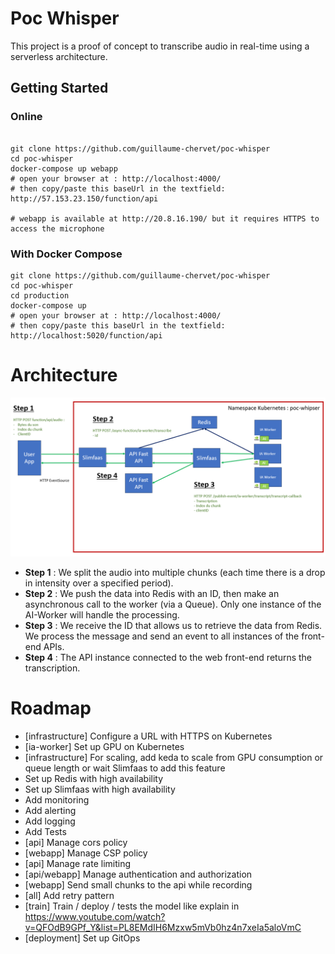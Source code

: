 # Poc Whisper

This project is a proof of concept to transcribe audio in real-time using a serverless architecture.

## Getting Started


### Online

```shell

git clone https://github.com/guillaume-chervet/poc-whisper
cd poc-whisper
docker-compose up webapp
# open your browser at : http://localhost:4000/
# then copy/paste this baseUrl in the textfield: http://57.153.23.150/function/api

# webapp is available at http://20.8.16.190/ but it requires HTTPS to access the microphone
```

### With Docker Compose

```shell
git clone https://github.com/guillaume-chervet/poc-whisper
cd poc-whisper
cd production
docker-compose up
# open your browser at : http://localhost:4000/
# then copy/paste this baseUrl in the textfield: http://localhost:5020/function/api
```

# Architecture

![scenario slimfaas.png](documentation%2Fscenario%20slimfaas.png)

- **Step 1** : We split the audio into multiple chunks (each time there is a drop in intensity over a specified period).
- **Step 2** : We push the data into Redis with an ID, then make an asynchronous call to the worker (via a Queue). Only one instance of the AI-Worker will handle the processing.
- **Step 3** : We receive the ID that allows us to retrieve the data from Redis. We process the message and send an event to all instances of the front-end APIs.
- **Step 4** : The API instance connected to the web front-end returns the transcription.



# Roadmap
- [infrastructure] Configure a URL with HTTPS on Kubernetes
- [ia-worker] Set up GPU on Kubernetes
- [infrastructure] For scaling, add keda to scale from GPU consumption or queue length or wait Slimfaas to add this feature
- Set up Redis with high availability
- Set up Slimfaas with high availability
- Add monitoring
- Add alerting
- Add logging
- Add Tests
- [api] Manage cors policy
- [webapp] Manage CSP policy 
- [api] Manage rate limiting
- [api/webapp] Manage authentication and authorization
- [webapp] Send small chunks to the api while recording
- [all] Add retry pattern
- [train] Train / deploy / tests the model like explain in https://www.youtube.com/watch?v=QFOdB9GPf_Y&list=PL8EMdIH6Mzxw5mVb0hz4n7xeIa5aloVmC
- [deployment] Set up GitOps